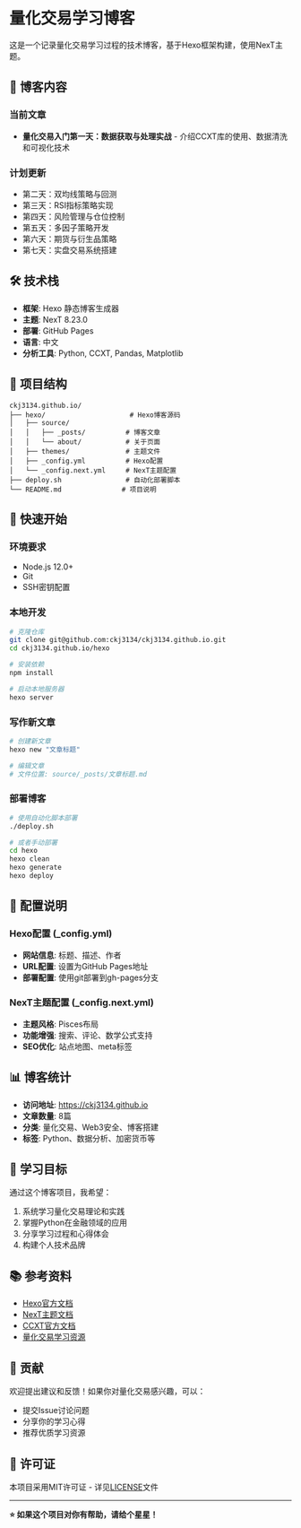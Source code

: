 # 量化交易学习博客

这是一个记录量化交易学习过程的技术博客，基于Hexo框架构建，使用NexT主题。

## 📝 博客内容

### 当前文章
- **量化交易入门第一天：数据获取与处理实战** - 介绍CCXT库的使用、数据清洗和可视化技术

### 计划更新
- 第二天：双均线策略与回测
- 第三天：RSI指标策略实现
- 第四天：风险管理与仓位控制
- 第五天：多因子策略开发
- 第六天：期货与衍生品策略
- 第七天：实盘交易系统搭建

## 🛠 技术栈

- **框架**: Hexo 静态博客生成器
- **主题**: NexT 8.23.0
- **部署**: GitHub Pages
- **语言**: 中文
- **分析工具**: Python, CCXT, Pandas, Matplotlib

## 📁 项目结构

```
ckj3134.github.io/
├── hexo/                     # Hexo博客源码
│   ├── source/
│   │   ├── _posts/          # 博客文章
│   │   └── about/           # 关于页面
│   ├── themes/              # 主题文件
│   ├── _config.yml          # Hexo配置
│   └── _config.next.yml     # NexT主题配置
├── deploy.sh                # 自动化部署脚本
└── README.md               # 项目说明
```

## 🚀 快速开始

### 环境要求
- Node.js 12.0+
- Git
- SSH密钥配置

### 本地开发
```bash
# 克隆仓库
git clone git@github.com:ckj3134/ckj3134.github.io.git
cd ckj3134.github.io/hexo

# 安装依赖
npm install

# 启动本地服务器
hexo server
```

### 写作新文章
```bash
# 创建新文章
hexo new "文章标题"

# 编辑文章
# 文件位置: source/_posts/文章标题.md
```

### 部署博客
```bash
# 使用自动化脚本部署
./deploy.sh

# 或者手动部署
cd hexo
hexo clean
hexo generate
hexo deploy
```

## 🔧 配置说明

### Hexo配置 (_config.yml)
- **网站信息**: 标题、描述、作者
- **URL配置**: 设置为GitHub Pages地址
- **部署配置**: 使用git部署到gh-pages分支

### NexT主题配置 (_config.next.yml)
- **主题风格**: Pisces布局
- **功能增强**: 搜索、评论、数学公式支持
- **SEO优化**: 站点地图、meta标签

## 📊 博客统计

- **访问地址**: https://ckj3134.github.io
- **文章数量**: 8篇
- **分类**: 量化交易、Web3安全、博客搭建
- **标签**: Python、数据分析、加密货币等

## 🎯 学习目标

通过这个博客项目，我希望：
1. 系统学习量化交易理论和实践
2. 掌握Python在金融领域的应用
3. 分享学习过程和心得体会
4. 构建个人技术品牌

## 📚 参考资料

- [Hexo官方文档](https://hexo.io/docs/)
- [NexT主题文档](https://theme-next.js.org/)
- [CCXT官方文档](https://ccxt.readthedocs.io/)
- [量化交易学习资源](https://github.com/topics/quantitative-trading)

## 🤝 贡献

欢迎提出建议和反馈！如果你对量化交易感兴趣，可以：
- 提交Issue讨论问题
- 分享你的学习心得
- 推荐优质学习资源

## 📄 许可证

本项目采用MIT许可证 - 详见[LICENSE](LICENSE)文件

---

**⭐ 如果这个项目对你有帮助，请给个星星！**